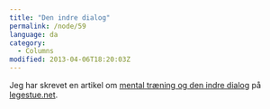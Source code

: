 ```yaml
---
title: "Den indre dialog"
permalink: /node/59
language: da
category:
  - Columns
modified: 2013-04-06T18:20:03Z
---
```


Jeg har skrevet en artikel om [mental træning og den indre dialog](http://legestue.net/blog/den-indre-dialog) på [legestue.net](http://legestue.net).
